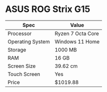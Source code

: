 # ASUS ROG Strix G15

| Spec | Value |
|---|---|
| Processor | Ryzen 7 Octa Core |
| Operating System | Windows 11 Home |
| Storage | 1000 MB |
| RAM | 16 GB |
| Screen Size | 39.62 cm |
| Touch Screen | Yes |
| Price | $1019.88 |
